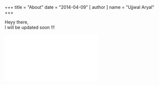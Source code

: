 +++
title = "About"
date = "2014-04-09"
[ author ]
  name = "Ujjwal Aryal"
+++

Heyy there,  
I will be updated soon !!!

![..](/img/resume.pdf)